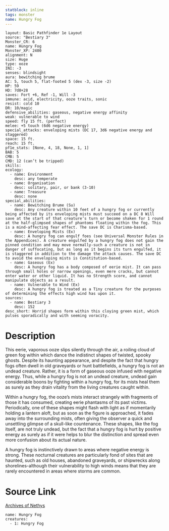 ```yaml
---
statblock: inline
tags: monster
name: Hungry Fog
---
```

```statblock
layout: Basic Pathfinder 1e Layout
source: "Bestiary 3"
Monster_CR: 6
name: Hungry Fog
Monster_XP: 2400
alignment: N
size: Huge
type: ooze
INI: -3
senses: blindsight
aura: bewitching brume
AC: 5, touch 5, flat-footed 5 (dex -3, size -2)
HP: 59
HD: 7d8+28
saves: Fort +6, Ref -1, Will -3
immune: acid, electricity, ooze traits, sonic
resist: cold 10
DR: 10/magic
defensive_abilities: gaseous, negative energy affinity
weak: vulnerable to wind
speed: fly 15 ft. (perfect)
melee: +5 touch (6d6 negative energy)
special_attacks: enveloping mists (DC 17, 3d6 negative energy and staggered)
space: 15 ft.
reach: 15 ft.
pf1e_stats: [None, 4, 18, None, 1, 1]
BAB: 5
CMB: 5
CMD: 12 (can’t be tripped)
skills: 
ecology:
  - name: Environment
    desc: any temperate
  - name: Organisation
    desc: solitary, pair, or bank (3-10)
  - name: Treasure
    desc: none
special_abilities:
  - name: Bewitching Brume (Su)
    desc: Any creature within 10 feet of a hungry fog or currently being affected by its enveloping mists must succeed on a DC 8 Will save at the start of that creature’s turn or become shaken for 1 round at the half-glimpsed shapes of phantoms floating within the fog. This is a mind-affecting fear effect. The save DC is Charisma-based.
  - name: Enveloping Mists (Ex)
    desc: A hungry fog can engulf foes (see Universal Monster Rules in the Appendices). A creature engulfed by a hungry fog does not gain the pinned condition and may move normally-such a creature is not in danger of suffocating, but as long as it begins its turn engulfed, it is staggered in addition to the damage the attack causes. The save DC to avoid the enveloping mists is Constitution-based.
  - name: Gaseous (Ex)
    desc: A hungry fog has a body composed of eerie mist. It can pass through small holes or narrow openings, even mere cracks, but cannot enter water or other liquid. It has no Strength score, and cannot manipulate objects as a result.
  - name: Vulnerable to Wind (Ex)
    desc: A hungry fog is treated as a Tiny creature for the purposes of determining the effects high wind has upon it.
sources:
  - name: Bestiary 3
    desc: 152
desc_short: Horrid shapes form within this cloying green mist, which pulses sporadically and with seeming voracity.
```
# Description
This eerie, vaporous ooze slips silently through the air, a roiling cloud of green fog within which dance the indistinct shapes of twisted, spooky ghosts. Despite its haunting appearance, and despite the fact that hungry fogs often dwell in old graveyards or hunt battlefields, a hungry fog is not an undead creature. Rather, it is a form of gaseous ooze infused with negative energy. Thus, while a hungry fog is not an undead creature, undead gain considerable boons by fighting within a hungry fog, for its mists heal them as surely as they drain vitality from the living creatures caught within.

Within a hungry fog, the ooze’s mists interact strangely with fragments of those it has consumed, creating eerie phantasms of its past victims. Periodically, one of these shapes might flash with light as if momentarily holding a lantern aloft, but as soon as the figure is approached, it fades away into the surrounding mists, often giving the observer a quick and unsettling glimpse of a skull-like countenance. These shapes, like the fog itself, are not truly undead, but the fact that a hungry fog is hurt by positive energy as surely as if it were helps to blur the distinction and spread even more confusion about its actual nature.

A hungry fog is instinctively drawn to areas where negative energy is strong. These nocturnal creatures are particularly fond of sites that are haunted, such as old houses, abandoned graveyards, or shipwrecks along shorelines-although their vulnerability to high winds means that they are rarely encountered in areas where storms are common.
# Source Link
[Archives of Nethys](https://aonprd.com/MonsterDisplay.aspx?ItemName=Hungry%20Fog)
```encounter-table
name: Hungry Fog
creatures:
  - 1: Hungry Fog
```
